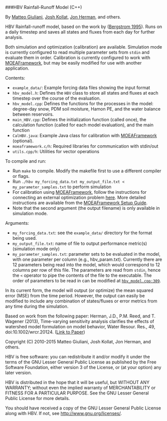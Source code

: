 ###HBV Rainfall-Runoff Model (C++)

By [Matteo Giuliani](http://giuliani.faculty.polimi.it), [Josh Kollat](https://www.decisionvis.com/), [Jon Herman](http://reed.cee.cornell.edu/index.php/Jon_Herman), and others.

HBV Rainfall-runoff model, based on the work by ([Bergstrom 1995](http://www.cabdirect.org/abstracts/19961904773.html)). Runs on a daily timestep and saves all states and fluxes from each day for further analysis. 

Both simulation and optimization (calibration) are available. Simulation mode is currently configured to read multiple parameter sets from `stdin` and evaluate them in order. Calibration is currently configured to work with [MOEAFramework](http://moeaframework.org), but may be easily modified for use with another application.

Contents:
* `example_data/`: Example forcing data files showing the input format
* `hbv_model.h`: Defines the `HBV` class to store all states and fluxes at each timestep over the course of the evaluation.
* `hbv_model.cpp`: Defines the functions for the processes in the model: degree-day snow, PDM soil moisture, Hamon PE, and the water balance between reservoirs. 
* `main_HBV.cpp`: Defines the initialization function (called once), the calculation function (called for each model evaluation), and the main function
* `CalHBV.java`: Example Java class for calibration with [MOEAFramework](http://moeaframework.org) (optional).
* `moeaframework.c/h`: Required libraries for communication with stdin/out
* `utils.cpp/h`: Utilities for vector operations

To compile and run:

* Run `make` to compile. Modify the makefile first to use a different compiler or flags.
* Run `./hbv my_forcing_data.txt my_output_file.txt < my_parameter_samples.txt` to perform simulation
* For calibration using [MOEAFramework](http://moeaframework.org), follow the instructions for connecting an external optimization problem [here](http://moeaframework.org/examples.html#example5). More detailed instructions are available from the [MOEAFramework Setup Guide](https://docs.google.com/document/pub?id=1Ts_tnvzZ-nDQ-Ym-RFtqM_LJMUNYKFZJ5WJdZxRmmrY). 
* Note that the second argument (the output filename) is only available in simulation mode.

Arguments:
* `my_forcing_data.txt`: see the `example_data/` directory for the format being used.
* `my_output_file.txt`: name of file to output performance metric(s) (simulation mode only)
* `my_parameter_samples.txt`: parameter sets to be evaluated in the model, with one parameter per column (e.g., hbv_param.txt). Currently there are 12 parameters being read into the model, which would correspond to 12 columns per row of this file. The parameters are read from `stdin`, hence the `<` operator to pipe the contents of the file to the executable. The order of parameters to be read in can be modified at [`hbv_model.cpp:309`](https://github.com/jdherman/hbv/blob/master/hbv_model.cpp#L309).

In its current form, the model will output (or optimize) the mean squared error (MSE) from the time period. However, the output can easily be modified to include any combination of states/fluxes or error metrics from any time during the simulation.

Based on work from the following paper:
Herman, J.D., P.M. Reed, and T. Wagener (2013), Time-varying sensitivity analysis clarifies the effects of watershed model formulation on model behavior, Water Resour. Res., 49, doi:10.1002/wrcr.20124.
([Link to Paper](http://onlinelibrary.wiley.com/doi/10.1002/wrcr.20124/abstract))

Copyright (C) 2010-2015 Matteo Giuliani, Josh Kollat, Jon Herman, and others.

HBV is free software: you can redistribute it and/or modify
it under the terms of the GNU Lesser General Public License as published by
the Free Software Foundation, either version 3 of the License, or
(at your option) any later version.

HBV is distributed in the hope that it will be useful,
but WITHOUT ANY WARRANTY; without even the implied warranty of
MERCHANTABILITY or FITNESS FOR A PARTICULAR PURPOSE.  See the
GNU Lesser General Public License for more details.

You should have received a copy of the GNU Lesser General Public License
along with HBV.  If not, see <http://www.gnu.org/licenses/>.
